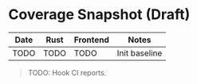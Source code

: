 # Coverage Snapshot (Draft)

| Date | Rust | Frontend | Notes |
| --- | --- | --- | --- |
| TODO | TODO | TODO | Init baseline |

> TODO: Hook CI reports.
